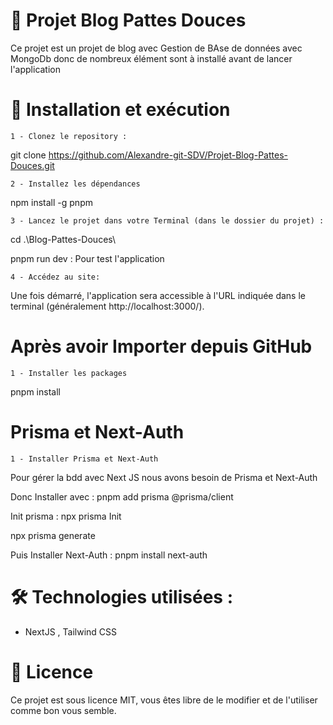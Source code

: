 
# 📌 Projet Blog Pattes Douces

Ce projet est un projet de blog avec Gestion de BAse de données avec MongoDb donc de nombreux élément sont à installé avant de lancer l'application

# 🚀 Installation et exécution

    1 - Clonez le repository :

git clone https://github.com/Alexandre-git-SDV/Projet-Blog-Pattes-Douces.git

    2 - Installez les dépendances

npm install -g pnpm

    3 - Lancez le projet dans votre Terminal (dans le dossier du projet) :

cd .\Blog-Pattes-Douces\

pnpm run dev : Pour test l'application

    4 - Accédez au site:

Une fois démarré, l'application sera accessible à l'URL indiquée dans le terminal (généralement http://localhost:3000/).

# Après avoir Importer depuis GitHub

    1 - Installer les packages

pnpm install

   

# Prisma et Next-Auth

    1 - Installer Prisma et Next-Auth

Pour gérer la bdd avec Next JS nous avons besoin de Prisma et Next-Auth

Donc Installer avec : pnpm add prisma @prisma/client

Init prisma : npx prisma Init

npx prisma generate

Puis Installer Next-Auth : pnpm install next-auth

# 🛠 Technologies utilisées :
- NextJS , Tailwind CSS

# 📄 Licence

Ce projet est sous licence MIT, vous êtes libre de le modifier et de l'utiliser comme bon vous semble.




